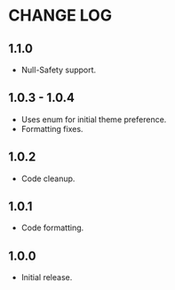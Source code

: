 # CHANGE LOG

## 1.1.0
* Null-Safety support.

## 1.0.3 - 1.0.4
* Uses enum for initial theme preference.
* Formatting fixes.

## 1.0.2
* Code cleanup.

## 1.0.1
* Code formatting.

## 1.0.0
* Initial release.
